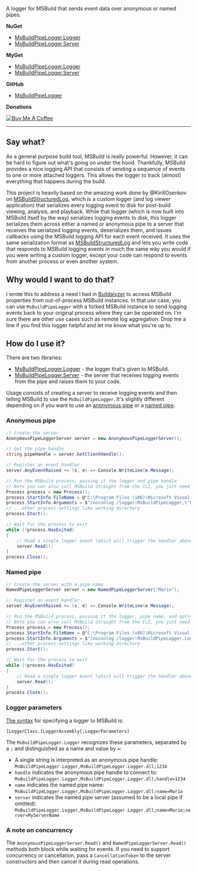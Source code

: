 A logger for MSBuild that sends event data over anonymous or named pipes.

**NuGet**
* [MsBuildPipeLogger.Logger](https://www.nuget.org/packages/MsBuildPipeLogger.Logger/)
* [MsBuildPipeLogger.Server](https://www.nuget.org/packages/MsBuildPipeLogger.Server/)

**MyGet**
* [MsBuildPipeLogger.Logger](https://www.myget.org/feed/msbuildpipelogger/package/nuget/MsBuildPipeLogger.Logger)
* [MsBuildPipeLogger.Server](https://www.myget.org/feed/msbuildpipelogger/package/nuget/MsBuildPipeLogger.Server)

**GitHub**
* [MsBuildPipeLogger](https://github.com/daveaglick/MsBuildPipeLogger)

**Donations**

<a href="https://www.buymeacoffee.com/daveaglick"><img src="https://www.buymeacoffee.com/assets/img/custom_images/orange_img.png" alt="Buy Me A Coffee" style="height: auto !important;width: auto !important;" ></a>

---

## Say what?

As a general purpose build tool, MSBuild is really powerful. However, it can be hard to figure out what's going on under the hood. Thankfully, MSBuild provides a nice logging API that consists of sending a sequence of events to one or more attached loggers. This allows the logger to track (almost) everything that happens during the build.

This project is heavily based on the amazing work done by @KirillOsenkov on [MSBuildStructuredLog](https://github.com/KirillOsenkov/MSBuildStructuredLog), which is a custom logger (and log viewer application) that serializes every logging event to disk for post-build viewing, analysis, and playback. While that logger (which is now built into MSBuild itself by the way) serializes logging events to disk, this logger serializes them across either a named or anonymous pipe to a server that receives the serialized logging events, deserializes them, and issues callbacks using the MSBuild logging API for each event received. It uses the same serialization format as [MSBuildStructuredLog](https://github.com/KirillOsenkov/MSBuildStructuredLog) and lets you write code that responds to MSBuild logging events in much the same way you would if you were writing a custom logger, except your code can respond to events from another process or even another system.

## Why would I want to do that?

I wrote this to address a need I had in [Buildalyzer](https://github.com/daveaglick/Buildalyzer) to access MSBuild properties from out-of-process MSBuild instances. In that use case, you can use `MsBuildPipeLogger` with a forked MSBuild instance to send logging events back to your original process where they can be operated on. I'm sure there are other use cases such as remote log aggregation. Drop me a line if you find this logger helpful and let me know what you're up to.

## How do I use it?

There are two libraries:
* [MsBuildPipeLogger.Logger](https://www.nuget.org/packages/MsBuildPipeLogger.Logger/) - the logger that's given to MSBuild.
* [MsBuildPipeLogger.Server](https://www.nuget.org/packages/MsBuildPipeLogger.Server/) - the server that receives logging events from the pipe and raises them to your code.

Usage consists of creating a server to receive logging events and then telling MSBuild to use the `MsBuildPipeLogger`. It's slightly different depending on if you want to use an [anonymous pipe](https://docs.microsoft.com/en-us/dotnet/standard/io/how-to-use-anonymous-pipes-for-local-interprocess-communication) or a [named pipe](https://docs.microsoft.com/en-us/dotnet/standard/io/how-to-use-named-pipes-for-network-interprocess-communication).

### Anonymous pipe

```csharp
// Create the server
AnonymousPipeLoggerServer server = new AnonymousPipeLoggerServer();

// Get the pipe handle
string pipeHandle = server.GetClientHandle();

// Register an event handler
server.AnyEventRaised += (s, e) => Console.WriteLine(e.Message);

// Run the MSBuild process, passing it the logger and pipe handle
// Note you can also call MSBuild straight from the CLI, you just need to know the pipe handle to pass it to the logger
Process process = new Process();
process.StartInfo.FileName = @"C:\Program Files (x86)\Microsoft Visual Studio\2017\Professional\MSBuild\15.0\Bin";
process.StartInfo.Arguments = $"/noconlog /logger:MsBuildPipeLogger,\"C:\Path\To\MsBuildPipeLogger.Logger.dll\";{pipeHandle}";
// ...other process settings like working directory
process.Start();

// Wait for the process to exit
while (!process.HasExited)
{
    // Read a single logger event (which will trigger the handler above)
    server.Read();
}
process.Close();
```

### Named pipe

```csharp
// Create the server with a pipe name
NamedPipeLoggerServer server = new NamedPipeLoggerServer("Mario");

// Register an event handler
server.AnyEventRaised += (s, e) => Console.WriteLine(e.Message);

// Run the MSBuild process, passing it the logger, pipe name, and optionally the server
// Note you can also call MSBuild straight from the CLI, you just need to know the pipe handle to pass it to the logger
Process process = new Process();
process.StartInfo.FileName = @"C:\Program Files (x86)\Microsoft Visual Studio\2017\Professional\MSBuild\15.0\Bin";
process.StartInfo.Arguments = $"/noconlog /logger:MsBuildPipeLogger.Logger,\"C:\Path\To\MsBuildPipeLogger.Logger.dll\";name=Mario;server=MyServerName";
// ...other process settings like working directory
process.Start();

// Wait for the process to exit
while (!process.HasExited)
{
    // Read a single logger event (which will trigger the handler above)
    server.Read();
}
process.Close();
```

### Logger parameters

[The syntax](https://docs.microsoft.com/en-us/visualstudio/msbuild/msbuild-command-line-reference) for specifying a logger to MSBuild is:

```
[LoggerClass,]LoggerAssembly[;LoggerParameters]
```

The `MsBuildPipeLogger.Logger` recognizes these parameters, separated by a `;` and distinguished as a name and value by `=`:
* A single string is interpreted as an anonymous pipe handle: `MsBuildPipeLogger.Logger,MsBuildPipeLogger.Logger.dll;1234`
* `handle` indicates the anonymous pipe handle to connect to: `MsBuildPipeLogger.Logger,MsBuildPipeLogger.Logger.dll;handle=1234`
* `name` indicates the named pipe name: `MsBuildPipeLogger.Logger,MsBuildPipeLogger.Logger.dll;name=Mario`
* `server` indicates the named pipe server (assumed to be a local pipe if omitted): `MsBuildPipeLogger.Logger,MsBuildPipeLogger.Logger.dll;name=Mario;server=MyServerName`

### A note on concurrency

The `AnonymousPipeLoggerServer.Read()` and `NamedPipeLoggerServer.Read()` methods both block while waiting for events. If you need to support concurrency or cancellation, pass a `CancellationToken` to the server constructors and then cancel it during read operations.

